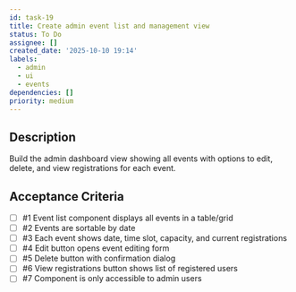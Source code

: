 ```yaml
---
id: task-19
title: Create admin event list and management view
status: To Do
assignee: []
created_date: '2025-10-10 19:14'
labels:
  - admin
  - ui
  - events
dependencies: []
priority: medium
---
```


## Description

<!-- SECTION:DESCRIPTION:BEGIN -->
Build the admin dashboard view showing all events with options to edit, delete, and view registrations for each event.
<!-- SECTION:DESCRIPTION:END -->

## Acceptance Criteria
<!-- AC:BEGIN -->
- [ ] #1 Event list component displays all events in a table/grid
- [ ] #2 Events are sortable by date
- [ ] #3 Each event shows date, time slot, capacity, and current registrations
- [ ] #4 Edit button opens event editing form
- [ ] #5 Delete button with confirmation dialog
- [ ] #6 View registrations button shows list of registered users
- [ ] #7 Component is only accessible to admin users
<!-- AC:END -->
